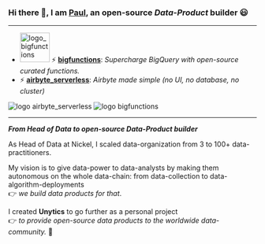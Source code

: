 

### Hi there 👋, I am [Paul](https://www.linkedin.com/in/paul-marcombes/), an open-source *Data-Product* builder 😃

---

- <img src="[drawing.jpg](https://github.com/unytics/unytics/assets/111615732/484feaa8-6ba9-436c-aa67-741fb18a17be)" alt="logo_bigfunctions" width="60"/> ⚡ **[bigfunctions](https://github.com/unytics/bigfunctions)**: *Supercharge BigQuery with open-source curated functions.*
- ⚡ **[airbyte_serverless](https://github.com/unytics/airbyte_serverless)**: *Airbyte made simple (no UI, no database, no cluster)*



![logo airbyte_serverless]()
![logo bigfunctions](https://github.com/unytics/unytics/assets/111615732/6c08e994-6d30-48e9-8aff-d64844c3a767)

---

***From Head of Data to open-source Data-Product builder***

As Head of Data at Nickel, I scaled data-organization from 3 to 100+ data-practitioners. 

My vision is to give data-power to data-analysts by making them autonomous on the whole data-chain: from data-collection to data-algorithm-deployments<br>
👉 *we build data products for that*. 

I created **Unytics** to go further as a personal project<br>
👉 *to provide open-source data products to the worldwide data-community.* 🚀 

